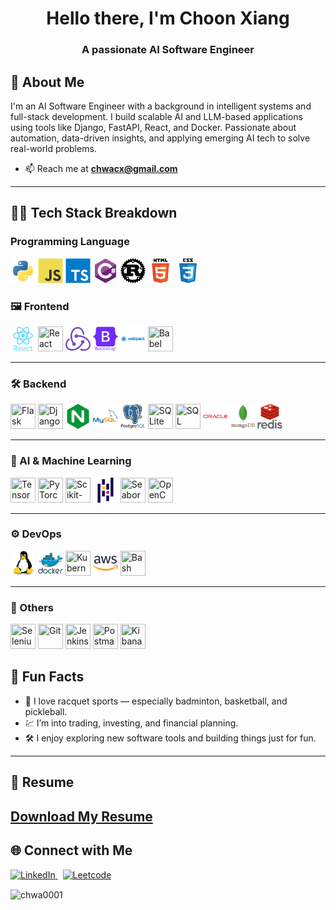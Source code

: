 <h1 align="center">Hello there, I'm Choon Xiang</h1>
<h3 align="center">A passionate AI Software Engineer</h3>

## 🧠 About Me

I'm an AI Software Engineer with a background in intelligent systems and full-stack development. I build scalable AI and LLM-based applications using tools like Django, FastAPI, React, and Docker. Passionate about automation, data-driven insights, and applying emerging AI tech to solve real-world problems.

- 📫 Reach me at **chwacx@gmail.com**
---

## 🧑‍💻 Tech Stack Breakdown

### Programming Language

<div>
  <img src="https://raw.githubusercontent.com/devicons/devicon/master/icons/python/python-original.svg" title="Python" width="40" height="40"/>
  <img src="https://raw.githubusercontent.com/devicons/devicon/master/icons/javascript/javascript-original.svg" title="JavaScript" width="40" height="40"/>
  <img src="https://raw.githubusercontent.com/devicons/devicon/master/icons/typescript/typescript-original.svg" title="TypeScript" width="40" height="40"/>
  <img src="https://raw.githubusercontent.com/devicons/devicon/master/icons/csharp/csharp-original.svg" title="C#" width="40" height="40"/>
  <img src="https://raw.githubusercontent.com/devicons/devicon/master/icons/rust/rust-plain.svg" title="Rust" width="40" height="40"/>
  <img src="https://raw.githubusercontent.com/devicons/devicon/master/icons/html5/html5-original-wordmark.svg" title="HTML5" width="40" height="40"/>
  <img src="https://raw.githubusercontent.com/devicons/devicon/master/icons/css3/css3-original-wordmark.svg" title="CSS3" width="40" height="40"/>
</div>

### 🖼️ Frontend
<div>
  <img src="https://raw.githubusercontent.com/devicons/devicon/master/icons/react/react-original-wordmark.svg" title="React" width="40" height="40"/>
  <img src="https://reactnative.dev/img/header_logo.svg" title="React Native" width="40" height="40"/>
  <img src="https://raw.githubusercontent.com/devicons/devicon/master/icons/redux/redux-original.svg" title="Redux" width="40" height="40"/>
  <img src="https://raw.githubusercontent.com/devicons/devicon/master/icons/bootstrap/bootstrap-plain-wordmark.svg" title="Bootstrap" width="40" height="40"/>
  <img src="https://raw.githubusercontent.com/devicons/devicon/d00d0969292a6569d45b06d3f350f463a0107b0d/icons/webpack/webpack-original-wordmark.svg" title="Webpack" width="40" height="40"/>
  <img src="https://www.vectorlogo.zone/logos/babeljs/babeljs-icon.svg" title="Babel" width="40" height="40"/>
</div>

---

### 🛠️ Backend
<div>
  <img src="https://raw.githubusercontent.com/pheralb/svgl/refs/heads/main/static/library/fastapi.svg" title="Flask" width="40" height="40"/>
  <img src="https://cdn.worldvectorlogo.com/logos/django.svg" title="Django" width="40" height="40"/>
  <img src="https://raw.githubusercontent.com/devicons/devicon/master/icons/nginx/nginx-original.svg" title="NGINX" width="40" height="40"/>
  <img src="https://raw.githubusercontent.com/devicons/devicon/master/icons/mysql/mysql-original-wordmark.svg" title="MySQL" width="40" height="40"/>
  <img src="https://raw.githubusercontent.com/devicons/devicon/master/icons/postgresql/postgresql-original-wordmark.svg" title="PostgreSQL" width="40" height="40"/>
  <img src="https://www.vectorlogo.zone/logos/sqlite/sqlite-icon.svg" title="SQLite" width="40" height="40"/>
  <img src="https://www.svgrepo.com/show/303229/microsoft-sql-server-logo.svg" title="SQL Server" width="40" height="40"/>
  <img src="https://raw.githubusercontent.com/devicons/devicon/master/icons/oracle/oracle-original.svg" title="Oracle" width="40" height="40"/>
  <img src="https://raw.githubusercontent.com/devicons/devicon/master/icons/mongodb/mongodb-original-wordmark.svg" title="MongoDB" width="40" height="40"/>
  <img src="https://raw.githubusercontent.com/devicons/devicon/master/icons/redis/redis-original-wordmark.svg" title="Redis" width="40" height="40"/>
</div>

---

### 🤖 AI & Machine Learning
<div>
  <img src="https://www.vectorlogo.zone/logos/tensorflow/tensorflow-icon.svg" title="TensorFlow" width="40" height="40"/>
  <img src="https://www.vectorlogo.zone/logos/pytorch/pytorch-icon.svg" title="PyTorch" width="40" height="40"/>
  <img src="https://upload.wikimedia.org/wikipedia/commons/0/05/Scikit_learn_logo_small.svg" title="Scikit-learn" width="40" height="40"/>
  <img src="https://raw.githubusercontent.com/devicons/devicon/2ae2a900d2f041da66e950e4d48052658d850630/icons/pandas/pandas-original.svg" title="Pandas" width="40" height="40"/>
  <img src="https://seaborn.pydata.org/_images/logo-mark-lightbg.svg" title="Seaborn" width="40" height="40"/>
  <img src="https://www.vectorlogo.zone/logos/opencv/opencv-icon.svg" title="OpenCV" width="40" height="40"/>
</div>

---

### ⚙️ DevOps
<div>
  <img src="https://raw.githubusercontent.com/devicons/devicon/master/icons/linux/linux-original.svg" title="Linux" width="40" height="40"/>
  <img src="https://raw.githubusercontent.com/devicons/devicon/master/icons/docker/docker-original-wordmark.svg" title="Docker" width="40" height="40"/>
  <img src="https://www.vectorlogo.zone/logos/kubernetes/kubernetes-icon.svg" title="Kubernetes" width="40" height="40"/>
  <img src="https://raw.githubusercontent.com/devicons/devicon/master/icons/amazonwebservices/amazonwebservices-original-wordmark.svg" title="AWS" width="40" height="40"/>
  <img src="https://www.vectorlogo.zone/logos/gnu_bash/gnu_bash-icon.svg" title="Bash" width="40" height="40"/>
</div>

---

### 🔧 Others
<div>
  <img src="https://raw.githubusercontent.com/detain/svg-logos/780f25886640cef088af994181646db2f6b1a3f8/svg/selenium-logo.svg" title="Selenium" width="40" height="40"/>
  <img src="https://www.vectorlogo.zone/logos/git-scm/git-scm-icon.svg" title="Git" width="40" height="40"/>
  <img src="https://www.vectorlogo.zone/logos/jenkins/jenkins-icon.svg" title="Jenkins" width="40" height="40"/>
  <img src="https://www.vectorlogo.zone/logos/getpostman/getpostman-icon.svg" title="Postman" width="40" height="40"/>
  <img src="https://www.vectorlogo.zone/logos/elasticco_kibana/elasticco_kibana-icon.svg" title="Kibana" width="40" height="40"/>
</div>

## 🎯 Fun Facts

- 🏸 I love racquet sports — especially badminton, basketball, and pickleball.
- 💹 I’m into trading, investing, and financial planning.
- 🛠️ I enjoy exploring new software tools and building things just for fun.
---
## 📄 Resume
[Download My Resume](https://github.com/chwa0001/chwa0001/blob/main/RESUME-CHWA%20CHOON%20XIANG.pdf)
---

## 🌐 Connect with Me
<p align="left">
  <a href="https://linkedin.com/in/chwa0001" target="_blank">
    <img src="https://raw.githubusercontent.com/rahuldkjain/github-profile-readme-generator/master/src/images/icons/Social/linked-in-alt.svg" alt="LinkedIn" width="24" height="24"/>
  </a>
  &nbsp;
  <a href="https://www.leetcode.com/chwacx" target="_blank">
    <img src="https://raw.githubusercontent.com/rahuldkjain/github-profile-readme-generator/master/src/images/icons/Social/leet-code.svg" alt="Leetcode" width="24" height="24"/>
  </a>
</p>

<p><img align="center" src="https://github-readme-stats.vercel.app/api/top-langs?username=chwa0001&show_icons=true&locale=en&layout=compact" alt="chwa0001" /></p>
